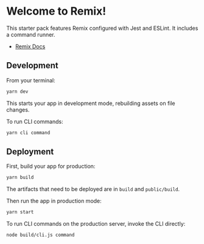 # Welcome to Remix!

This starter pack features Remix configured with Jest and ESLint. It includes a command runner.

- [Remix Docs](https://remix.run/docs)

## Development

From your terminal:

```sh
yarn dev
```

This starts your app in development mode, rebuilding assets on file changes.

To run CLI commands:

```bash
yarn cli command
```

## Deployment

First, build your app for production:

```sh
yarn build
```

The artifacts that need to be deployed are in `build` and `public/build`.

Then run the app in production mode:

```sh
yarn start
```

To run CLI commands on the production server, invoke the CLI directly:

```bash
node build/cli.js command
```
